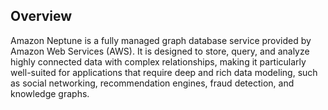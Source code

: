 ## Overview

Amazon Neptune is a fully managed graph database service provided by Amazon Web Services (AWS). It is designed to store, query, and analyze highly connected data with complex relationships, making it particularly well-suited for applications that require deep and rich data modeling, such as social networking, recommendation engines, fraud detection, and knowledge graphs.
